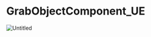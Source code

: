 # GrabObjectComponent_UE
 
![Untitled](https://github.com/TimChen1383/GrabObjectComponent_UE/assets/37008451/2209406f-a989-4dd1-8ea9-395a24025295)
